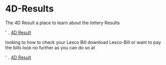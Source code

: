 # 4D-Results
The 4D Result a place to learn about the lottery Results
<body>
    <a rel="follow" title="4D Result" target="_blank" href="https://4dresult.cfd">
        <img alt="' . $imageAlt . '" style="width: 15px;float: left;margin-right: 3px;" src="https://cdn-icons-png.flaticon.com/128/724/724816.png">
        4D Result
    </a>
</body>
</html>

looking to how to check your Lesco Bill download Lesco-Bill or want to pay the bills look no further as you can do so at 
<body>
    <a rel="follow" title="Lesco Bill" target="_blank" href="http://lesco-bill.org.pk/">
        <img alt="' . $imageAlt . '" style="width: 15px;float: left;margin-right: 3px;" src="https://cdn-icons-png.flaticon.com/128/724/724816.png">
        4D Result
    </a>
</body>
</html>
